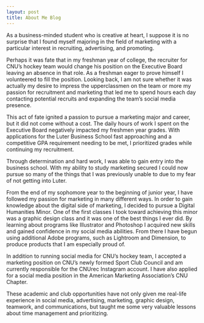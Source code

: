 ```yaml
---
layout: post
title: About Me Blog
---
```

As a business-minded student who is creative at heart, I suppose it is no surprise that I found myself majoring in the field of marketing with a particular interest in recruiting, advertising, and promoting.

Perhaps it was fate that in my freshman year of college, the recruiter for CNU’s hockey team would change his position on the Executive Board leaving an absence in that role. As a freshman eager to prove himself I volunteered to fill the position. Looking back, I am not sure whether it was actually my desire to impress the upperclassmen on the team or more my passion for recruitment and marketing that led me to spend hours each day contacting potential recruits and expanding the team’s social media presence.

This act of fate ignited a passion to pursue a marketing major and career, but it did not come without a cost. The daily hours of work I spent on the Executive Board negatively impacted my freshmen year grades. With applications for the Luter Business School fast approaching and a competitive GPA requirement needing to be met, I prioritized grades while continuing my recruitment.

Through determination and hard work, I was able to gain entry into the business school. With my ability to study marketing secured I could now pursue so many of the things that I was previously unable to due to my fear of not getting into Luter.

From the end of my sophomore year to the beginning of junior year, I have followed my passion for marketing in many different ways. In order to gain knowledge about the digital side of marketing, I decided to pursue a Digital Humanities Minor. One of the first classes I took toward achieving this minor was a graphic design class and it was one of the best things I ever did. By learning about programs like Illustrator and Photoshop I acquired new skills and gained confidence in my social media abilities. From there I have begun using additional Adobe programs, such as Lightroom and Dimension, to produce products that I am especially proud of.

In addition to running social media for CNU’s hockey team, I accepted a marketing position on CNU’s newly formed Sport Club Council and am currently responsible for the CNUrec Instagram account. I have also applied for a social media position in the American Marketing Association’s CNU Chapter.

These academic and club opportunities have not only given me real-life experience in social media, advertising, marketing, graphic design, teamwork, and communications, but taught me some very valuable lessons about time management and prioritizing.


